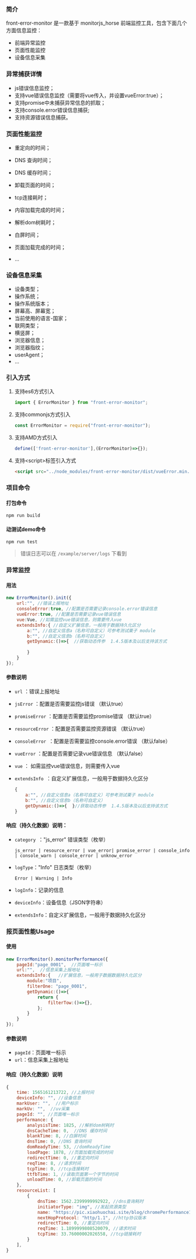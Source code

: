 ### 简介
front-error-monitor 是一款基于 monitorjs_horse 前端监控工具，包含下面几个方面信息监控：
* 前端异常监控
* 页面性能监控
* 设备信息采集



### 异常捕获详情
* js错误信息监控；
* 支持vue错误信息监控（需要将vue传入，并设置vueError:true）；
* 支持promise中未捕获异常信息的抓取；
* 支持console.error错误信息捕获;
* 支持资源错误信息捕获。



### 页面性能监控
* 重定向的时间；

* DNS 查询时间；

* DNS 缓存时间；

* 卸载页面的时间；

* tcp连接耗时；

* 内容加载完成的时间；

* 解析dom树耗时；

* 白屏时间；

* 页面加载完成的时间；

* ...

  

### 设备信息采集
* 设备类型；
* 操作系统；
* 操作系统版本；
* 屏幕高、屏幕宽；
* 当前使用的语言-国家；
* 联网类型；
* 横竖屏；
* 浏览器信息；
* 浏览器指纹；
* userAgent；
* ...

### 引入方式
1. 支持es6方式引入

   ```javascript
   import { ErrorMonitor } from "front-error-monitor";
   ```

2. 支持commonjs方式引入

   ```javascript
   const ErrorMonitor = require("front-error-monitor");
   ```

3. 支持AMD方式引入

   ```javascript
   define(['front-error-monitor'],(ErrorMonitor)=>{});
   ```

4. 支持\<script\>标签引入方式

   ```HTML
   <script src="../node_modules/front-error-monitor/dist/vueError.min.js"></script>
   ```


### 项目命令

#### 打包命令
`npm run build`

#### 动测试demo命令
`npm run test`
> 错误日志可以在 `/example/server/logs` 下看到


   

### 异常监控



#### 用法

```javascript
new ErrorMonitor().init({
    url:"", //错误上报地址
    consoleError:true, //配置是否需要记录console.error错误信息
    vueError:true, //配置是否需要记录vue错误信息
    vue:Vue, //如需监控vue错误信息，则需要传入vue
    extendsInfo:{ //自定义扩展信息，一般用于数据持久化区分
        a:"", //自定义信息a（名称可自定义）可参考测试栗子 module
        b:"", //自定义信息b（名称可自定义）
        getDynamic:()=>{  //获取动态传参  1.4.5版本及以后支持该方式
            
        }
    }
});
```



#### 参数说明

- `url` ：错误上报地址

- `jsError` ：配置是否需要监控js错误 （默认true）

- `promiseError` ：配置是否需要监控promise错误 （默认true）

- `resourceError` ：配置是否需要监控资源错误 （默认true）

- `consoleError `：配置是否需要监控console.error错误 （默认false）

- `vueError` ：配置是否需要记录vue错误信息 （默认false）

- `vue` ： 如需监控vue错误信息，则需要传入vue

- `extendsInfo `：自定义扩展信息，一般用于数据持久化区分

  ```javascript
  { 
      a:"", //自定义信息a（名称可自定义）可参考测试栗子 module
      b:"", //自定义信息b（名称可自定义）
      getDynamic:()=>{  }//获取动态传参  1.4.5版本及以后支持该方式
  }
  ```

  

#### 响应（持久化数据）说明：

- `category `："js_error" 错误类型（枚举）

  `js_error | resource_error | vue_error| promise_error | console_info | console_warn | console_error | unknow_error`

- `logType`："Info" 日志类型（枚举）

  `Error | Warning | Info`

- `logInfo`：记录的信息

- `deviceInfo`：设备信息（JSON字符串）

- `extendsInfo`：自定义扩展信息，一般用于数据持久化区分





### 报页面性能Usage



#### 使用

```javascript
new ErrorMonitor().monitorPerformance({
    pageId:"page_0001",  //页面唯一标示
    url:"",  //信息采集上报地址
    extendsInfo:{   //扩展信息，一般用于数据数据持久化区分
        module:"项目",
        filterOne: "page_0001",
        getDynamic:()=>{
            return {
                filterTow:()=>{},
            };
        }
    }
});
```



#### 参数说明

- `pageId`：页面唯一标示
- `url`：信息采集上报地址



#### 响应（持久化数据）说明

```javascript
{
    time: 1565161213722, //上报时间
    deviceInfo: "", //设备信息
    markUser: "",  //用户标示
    markUv: "",  //uv采集
    pageId: "", //页面唯一标示
    performance: {
        analysisTime: 1825, //解析dom树耗时
        dnsCacheTime: 0,  //DNS 缓存时间
        blankTime: 8, //白屏时间
        dnsTime: 0, //DNS 查询时间
        domReadyTime: 53, //domReadyTime
        loadPage: 1878, //页面加载完成的时间
        redirectTime: 0, //重定向时间
        reqTime: 8, //请求时间
        tcpTime: 0, //tcp连接耗时
        ttfbTime: 1, //读取页面第一个字节的时间
        unloadTime: 0, //卸载页面的时间
    },
    resourceList: [
        {
            dnsTime: 1562.2399999992922, //dns查询耗时
            initiatorType: "img", //发起资源类型
            name: "https://pic.xiaohuochai.site/blog/chromePerformance1.png", //请求资源路径
            nextHopProtocol: "http/1.1", //http协议版本
            redirectTime: 0, //重定向时间
            reqTime: 1.1899999808520079, //请求时间
            tcpTime: 33.76000002026558, //tcp链接耗时
        }
    ],
}
```
